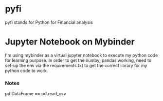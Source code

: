 # pyfi
pyfi stands for Python for Financial analysis

# Jupyter Notebook on Mybinder

I'm using mybinder as a virtual jupyter notebook to execute my python code for learning purpose. In order to get the numby, pandas working, need to set-up the env via the requirements.txt to get the correct library for my python code to work.

### Notes
pd.DataFrame == pd.read_csv

